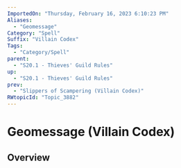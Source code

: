 ```yaml
---
ImportedOn: "Thursday, February 16, 2023 6:10:23 PM"
Aliases:
  - "Geomessage"
Category: "Spell"
Suffix: "Villain Codex"
Tags:
  - "Category/Spell"
parent:
  - "S20.1 - Thieves' Guild Rules"
up:
  - "S20.1 - Thieves' Guild Rules"
prev:
  - "Slippers of Scampering (Villain Codex)"
RWtopicId: "Topic_3882"
---
```

# Geomessage (Villain Codex)
## Overview
